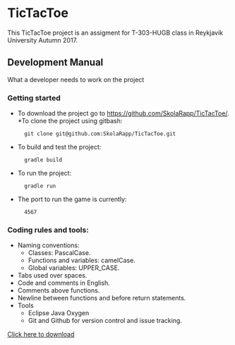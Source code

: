 # TicTacToe
This TicTacToe project is an assigment for T-303-HUGB class in Reykjavik University Autumn 2017.

## Development Manual
What a developer needs to work on the project

### Getting started
	
* To download the project go to https://github.com/SkolaRapp/TicTacToe/.
	*To clone the project using gitbash: 

		git clone git@github.com:SkolaRapp/TicTacToe.git

* To build and test the project:

		gradle build

* To run the project:

		gradle run

* The port to run the game is currently:

		4567


### Coding rules and tools:
* Naming conventions:
	* Classes: PascalCase.
	* Functions and variables: camelCase.
	* Global variables: UPPER_CASE.
* Tabs used over spaces.
* Code and comments in English.
* Comments above functions.
* Newline between functions and before return statements.
* Tools
	* Eclipse Java Oxygen
	* Git and Github for version control and issue tracking.
	

	
[Click here to download](https://gitprint.com/SkolaRapp/TicTacToe/blob/develop/docs/adminManual.md?download)
